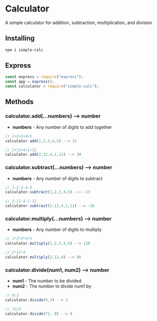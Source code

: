 # Calculator

A simple calculator for addition, subtraction, multiplication, and division

## Installing

```bash
npm i simple-calc
```

## Express

```javascript
const express = require("express");
const app = express();
const calculator = require("simple-calc");
```

## Methods

### calculator.add(...numbers) --> number

- **numbers** - Any number of digits to add together

```javascript
// 1+2+3+4+5
calculator.add(1,2,3,4,5) --> 15

// 2+12+4+1+11
calculator.add(2,12,4,1,11) --> 30
```

### calculator.subtract(...numbers) --> number

- **numbers** - Any number of digits to subtract

```javascript
// 1-2-3-4-5
calculator.subtract(1,2,3,4,5) --> -13

// 2-12-4-1-11
calculator.subtract(2,12,4,1,11) --> -26
```

### calculator.multiply(...numbers) --> number

- **numbers** - Any number of digits to multiply

```javascript
// 1*2*3*4*5
calculator.multiply(1,2,3,4,5) --> 120

// 2*12*4
calculator.multiply(2,12,4) --> 96
```

### calculator.divide(num1, num2) --> number

- **num1** - The number to be divided
- **num2** - The number to divide num1 by

```javascript
// 9/3
calculator.divide(9,3) --> 3

// 72/8
calculator.divide(72, 8) --> 9
```

